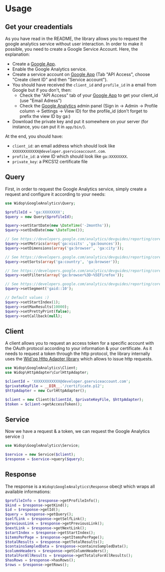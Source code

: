 # Usage

## Get your creadentials

As you have read in the README, the library allows you to request the google analytics service without user interaction.
In order to make it possible, you need to create a Google Service Account. Here, the explanation:

 * Create a [Google App](http://code.google.com/apis/console).
 * Enable the Google Analytics service.
 * Create a service account on [Google App](http://code.google.com/apis/console) (Tab "API Access", choose
   "Create client ID" and then "Service account").
 * You should have received the `client_id` and `profile_id` in a email from Google but if you don't, then:
   * Check the "API Access" tab of your [Google App](http://code.google.com/apis/console) to get your client_id (use
     "Email Adress")
   * Check the [Google Analytics](http://www.google.com/analytics) admin panel (Sign in -> Admin -> Profile column ->
     Settings -> View ID) for the profile_id (don't forget to prefix the view ID by ga:)
 * Download the private key and put it somewhere on your server (for instance, you can put it in `app/bin/`).

At the end, you should have:

 * `client_id`: an email address which should look like `XXXXXXXXXXXX@developer.gserviceaccount.com`.
 * `profile_id`: a view ID which should look like `ga:XXXXXXXX`.
 * `private_key`: a PKCS12 certificate file

## Query

First, in order to request the Google Analytics service, simply create a request and configure it according
to your needs:

``` php
use Widop\GoogleAnalytics\Query;

$profileId = 'ga:XXXXXXXX';
$query = new Query($profileId);

$query->setStartDate(new \DateTime('-2months'));
$query->setEndDate(new \DateTime());

// See https://developers.google.com/analytics/devguides/reporting/core/dimsmets
$query->setMetrics(array('ga:visits' ,'ga:bounces'));
$query->setDimensions(array('ga:browser', 'ga:city'));

// See https://developers.google.com/analytics/devguides/reporting/core/v3/reference#sort
$query->setSorts(array('ga:country', 'ga:browser'));

// See https://developers.google.com/analytics/devguides/reporting/core/v3/reference#filters
$query->setFilters(array('ga:browser%3D~%5EFirefox'));

// See https://developers.google.com/analytics/devguides/reporting/core/v3/reference#segment
$query->setSegment('gaid::10');

// Default values :)
$query->setStartIndex(1);
$query->setMaxResults(10000);
$query->setPrettyPrint(false);
$query->setCallback(null);
```

## Client

A client allows you to request an access token for a specific account with the OAuth protocol according to your
information & your certificate. As it needs to request a token through the http protocol, the library internally uses
the [Wid'op Http Adapter library](https://github.com/widop/http-adapter) which allows to issue http requests.

``` php
use Widop\GoogleAnalytics\Client;
use Widop\HttpAdapter\CurlHttpAdapter;

$clientId = 'XXXXXXXXXXXX@developer.gserviceaccount.com';
$privateKeyFile = __DIR__.'/certificate.p12';
$httpAdapter = new CurlHttpAdapter();

$client = new Client($clientId, $privateKeyFile, $httpAdapter);
$token = $client->getAccessToken();
```

## Service

Now we have a request & a token, we can request the Google Analytics service :)

``` php
use Widop\GoogleAnalytics\Service;

$service = new Service($client);
$response = $service->query($query);
```

## Response

The response is a `Widop\GoogleAnalytics\Response` obecjt which wraps all available informations:

``` php
$profileInfo = $response->getProfileInfo();
$kind = $response->getKind();
$id = $response->getId();
$query = $response->getQuery();
$selfLink = $response->getSelfLink();
$previousLink = $response->getPreviousLink();
$nextLink = $response->getNextLink();
$startIndex = $response->getStartIndex();
$itemsPerPage = $response->getItemsPerPage();
$totalResults = $response->getTotalResults();
$containsSampledData = $response->containsSampledData();
$columnHeaders = $response->getColumnHeaders();
$totalForAllResults = $response->getTotalsForAllResults();
$hasRows = $response->hasRows();
$rows = $response->getRows();
```
